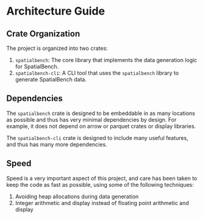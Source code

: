# Architecture Guide

## Crate Organization
The project is organized into two crates:

1. `spatialbench`: The core library that implements the data generation logic for SpatialBench.
2. `spatialbench-cli`: A CLI tool that uses the `spatialbench` library to generate SpatialBench data.

## Dependencies

The `spatialbench` crate is designed to be embeddable in as many locations as
possible and thus has very minimal dependencies by design. For example, it does
not depend on arrow or parquet crates or display libraries.

The `spatialbench-cli` crate is designed to include many useful features, and thus
has many more dependencies.

## Speed

Speed is a very important aspect of this project, and care has been taken to keep 
the code as fast as possible, using some of the following techniques:
1. Avoiding heap allocations during data generation
2. Integer arithmetic and display instead of floating point arithmetic and display
